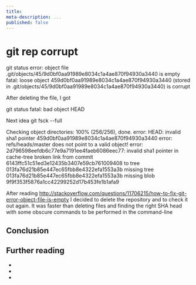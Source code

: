```yaml
---
title:
meta-description: ...
published: false
---
```

# git rep corrupt

git status
error: object file .git/objects/45/9d0bf0aa91989e8034c1a4ae870f94930a3440 is empty
fatal: loose object 459d0bf0aa91989e8034c1a4ae870f94930a3440 (stored in .git/objects/45/9d0bf0aa91989e8034c1a4ae870f94930a3440) is corrupt

After deleting the file, I got

git status
fatal: bad object HEAD


Next idea git fsck --full

Checking object directories: 100% (256/256), done.
error: HEAD: invalid sha1 pointer 459d0bf0aa91989e8034c1a4ae870f94930a3440
error: refs/heads/master does not point to a valid object!
error: 2d796598eefdb6c77e9a7191ee4faeb6086eec77: invalid sha1 pointer in cache-tree
broken link from  commit 6143ffc51c51ed3e12435b3407e59cb761009408
              to    tree 013fa76d21b85e447ec65fbb8e4322efa1553a3b
missing tree 013fa76d21b85e447ec65fbb8e4322efa1553a3b
missing blob 9f9f353f5876a1cc42299252d17b453fe1b1afa9

After reading http://stackoverflow.com/questions/11706215/how-to-fix-git-error-object-file-is-empty I decided to delete the repository and to check it out again. It was faster than deleting files and finding the right SHA head with some obscure commands to be performed in the command-line



## Conclusion

## Further reading

-
-
-


